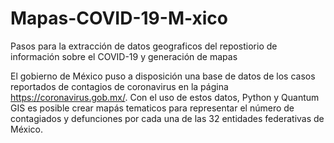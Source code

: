 # Mapas-COVID-19-M-xico
Pasos para la extracción de datos geograficos del repostiorio de información sobre el COVID-19 y generación de mapas

El gobierno de México puso a disposición una base de datos de los casos reportados de contagios de coronavirus en la página https://coronavirus.gob.mx/. Con el uso de estos datos, Python y Quantum GIS es posible crear mapás tematicos para representar el número de contagiados y defunciones por cada una de las 32 entidades federativas de México. 
